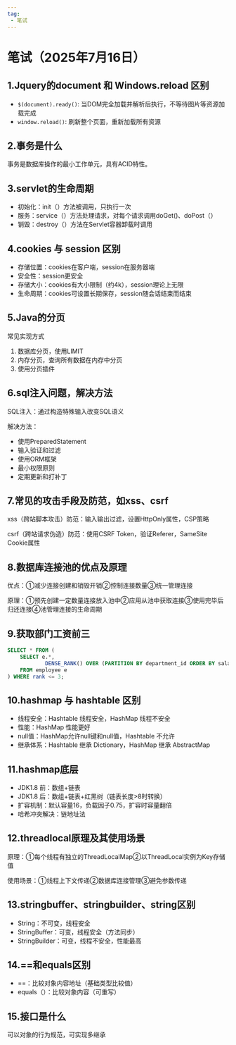 ```yaml
---
tag:
 - 笔试
---
```


# 笔试（2025年7月16日）

## 1.Jquery的document 和 Windows.reload 区别

- `$(document).ready()`: 当DOM完全加载并解析后执行，不等待图片等资源加载完成
- `window.reload()`: 刷新整个页面，重新加载所有资源

## 2.事务是什么

事务是数据库操作的最小工作单元，具有ACID特性。

## 3.servlet的生命周期

+ 初始化：init（）方法被调用，只执行一次
+ 服务：service（）方法处理请求，对每个请求调用doGet()、doPost（）
+ 销毁：destroy（）方法在Servlet容器卸载时调用

## 4.cookies 与 session 区别

+ 存储位置：cookies在客户端，session在服务器端
+ 安全性：session更安全
+ 存储大小：cookies有大小限制（约4k），session理论上无限
+ 生命周期：cookies可设置长期保存，session随会话结束而结束

## 5.Java的分页

常见实现方式

1. 数据库分页，使用LIMIT
2. 内存分页，查询所有数据在内存中分页
3. 使用分页插件

## 6.sql注入问题，解决方法

SQL注入：通过构造特殊输入改变SQL语义

解决方法：

+ 使用PreparedStatement
+ 输入验证和过滤
+ 使用ORM框架
+ 最小权限原则
+ 定期更新和打补丁

## 7.常见的攻击手段及防范，如xss、csrf

xss（跨站脚本攻击）防范：输入输出过滤，设置HttpOnly属性，CSP策略

csrf（跨站请求伪造）防范：使用CSRF Token，验证Referer，SameSite Cookie属性

## 8.数据库连接池的优点及原理

优点：①减少连接创建和销毁开销②控制连接数量③统一管理连接

原理：①预先创建一定数量连接放入池中②应用从池中获取连接③使用完毕后归还连接④池管理连接的生命周期

## 9.获取部门工资前三

```sql
SELECT * FROM (
	SELECT e.*,
    		DENSE_RANK() OVER (PARTITION BY department_id ORDER BY salary DESC) as rank
    FROM employee e
) WHERE rank <= 3;
```

## 10.hashmap 与 hashtable 区别

+ 线程安全：Hashtable 线程安全，HashMap 线程不安全
+ 性能：HashMap 性能更好
+ null值：HashMap允许null键和null值，Hashtable 不允许
+ 继承体系：Hashtable 继承 Dictionary，HashMap 继承 AbstractMap

## 11.hashmap底层

+ JDK1.8 前：数组+链表
+ JDK1.8 后：数组+链表+红黑树（链表长度>8时转换）
+ 扩容机制：默认容量16，负载因子0.75，扩容时容量翻倍
+ 哈希冲突解决：链地址法

## 12.threadlocal原理及其使用场景

原理：①每个线程有独立的ThreadLocalMap②以ThreadLocal实例为Key存储值

使用场景：①线程上下文传递②数据库连接管理③避免参数传递

## 13.stringbuffer、stringbuilder、string区别

+ String：不可变，线程安全
+ StringBuffer：可变，线程安全（方法同步）
+ StringBuilder：可变，线程不安全，性能最高

## 14.==和equals区别

+ ==：比较对象内容地址（基础类型比较值）
+ equals（）：比较对象内容（可重写）

## 15.接口是什么

可以对象的行为规范，可实现多继承